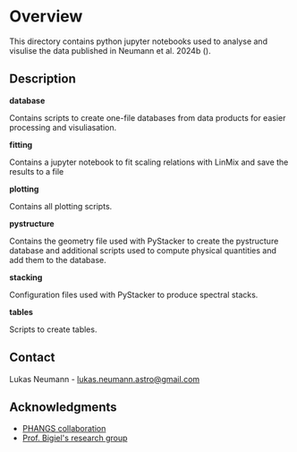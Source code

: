 # Overview

This directory contains python jupyter notebooks used to analyse and visulise the data published in Neumann et al. 2024b ().

## Description

**database**

Contains scripts to create one-file databases from data products for easier processing and visuliasation.

**fitting**

Contains a jupyter notebook to fit scaling relations with LinMix and save the results to a file

**plotting**

Contains all plotting scripts.

**pystructure**

Contains the geometry file used with PyStacker to create the pystructure database and additional scripts used to compute physical quantities and add them to the database.

**stacking**

Configuration files used with PyStacker to produce spectral stacks.

**tables**

Scripts to create tables.

## Contact

Lukas Neumann - lukas.neumann.astro@gmail.com


## Acknowledgments

* [PHANGS collaboration](www.phangs.org)
* [Prof. Bigiel's research group](https://astro.uni-bonn.de/de/forschung/radioastronomy-ism)